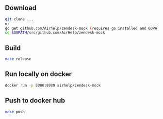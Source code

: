 ## Download

```bash
git clone ...
or
go get github.com/Airhelp/zendesk-mock (requires go installed and GOPATH exported)
cd $GOPATH/src/github.com/AirHelp/zendesk-mock
```

## Build
```bash
make release
```

## Run locally on docker
```bash
docker run -p 8080:8080 airhelp/zendesk-mock
```

## Push to docker hub
```bash
make push
```
